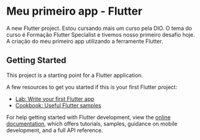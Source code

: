 # Meu primeiro app - Flutter

A new Flutter project. Estou cursando mais um curso pela DIO. 
O tema do curso é Formação Flutter Specialist e tivemos nosso primeiro desafio hoje.
A criação do meu primeiro app utilizando a ferramente Flutter. 

## Getting Started

This project is a starting point for a Flutter application.

A few resources to get you started if this is your first Flutter project:

- [Lab: Write your first Flutter app](https://docs.flutter.dev/get-started/codelab)
- [Cookbook: Useful Flutter samples](https://docs.flutter.dev/cookbook)

For help getting started with Flutter development, view the
[online documentation](https://docs.flutter.dev/), which offers tutorials,
samples, guidance on mobile development, and a full API reference.
